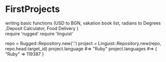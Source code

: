 # FirstProjects
writing basic functions (USD to BGN, vakation book list, radians to Degrees ,Deposit Calculator, Food Delivery )     
require 'rugged'
require 'linguist'

repo = Rugged::Repository.new('.')
project = Linguist::Repository.new(repo, repo.head.target_id)
project.language       #=> "Ruby"
project.languages      #=> { "Ruby" => 119387 }
